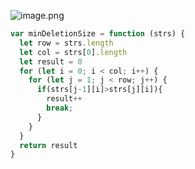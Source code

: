 ![image.png](https://cdn.nlark.com/yuque/0/2022/png/2976158/1652363212673-2b9168c3-8988-47c1-870d-f629378f0d7e.png)



```javascript
var minDeletionSize = function (strs) {
  let row = strs.length
  let col = strs[0].length
  let result = 0
  for (let i = 0; i < col; i++) {
    for (let j = 1; j < row; j++) {
      if(strs[j-1][i]>strs[j][i]){
        result++
        break;
      }
    }
  }
  return result
}
```
